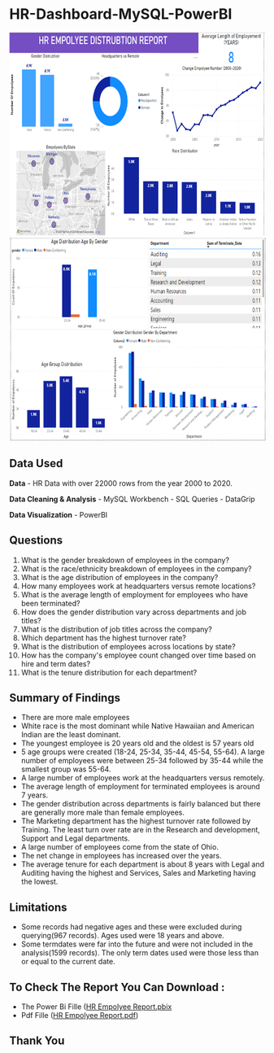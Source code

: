 # HR-Dashboard-MySQL-PowerBI


<img src="./im1 (1).png" alt="Example Image" width="800" height="400">
<img src="./im1 (2).png" alt="Example Image" width="800" height="400">

## Data Used

**Data** - HR Data with over 22000 rows from the year 2000 to 2020.

**Data Cleaning & Analysis** - MySQL Workbench - SQL Queries - DataGrip

**Data Visualization** - PowerBI

## Questions

1. What is the gender breakdown of employees in the company?
2. What is the race/ethnicity breakdown of employees in the company?
3. What is the age distribution of employees in the company?
4. How many employees work at headquarters versus remote locations?
5. What is the average length of employment for employees who have been terminated?
6. How does the gender distribution vary across departments and job titles?
7. What is the distribution of job titles across the company?
8. Which department has the highest turnover rate?
9. What is the distribution of employees across locations by state?
10. How has the company's employee count changed over time based on hire and term dates?
11. What is the tenure distribution for each department?

## Summary of Findings
 - There are more male employees
 - White race is the most dominant while Native Hawaiian and American Indian are the least dominant.
 - The youngest employee is 20 years old and the oldest is 57 years old
 - 5 age groups were created (18-24, 25-34, 35-44, 45-54, 55-64). A large number of employees were between 25-34 followed by 35-44 while the smallest group was 55-64.
 - A large number of employees work at the headquarters versus remotely.
 - The average length of employment for terminated employees is around 7 years.
 - The gender distribution across departments is fairly balanced but there are generally more male than female employees.
 - The Marketing department has the highest turnover rate followed by Training. The least turn over rate are in the Research and development, Support and Legal departments.
 - A large number of employees come from the state of Ohio.
 - The net change in employees has increased over the years.
- The average tenure for each department is about 8 years with Legal and Auditing having the highest and Services, Sales and Marketing having the lowest.

## Limitations

- Some records had negative ages and these were excluded during querying(967 records). Ages used were 18 years and above.
- Some termdates were far into the future and were not included in the analysis(1599 records). The only term dates used were those less than or equal to the current date.

## To Check The Report You Can Download : 
- The Power Bi Fille ([HR Empolyee Report.pbix](https://github.com/FroCode/HR-Dashboard-MySQL-PowerBI/blob/main/HR%20Empolyee%20Report.pbix)
- Pdf Fille ([HR Empolyee Report.pdf](https://github.com/FroCode/HR-Dashboard-MySQL-PowerBI/blob/main/HR%20Empolyee%20Report.pdf))
## Thank You 
